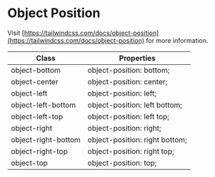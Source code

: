 # Object Position

Visit [https://tailwindcss.com/docs/object-position](https://tailwindcss.com/docs/object-position) for more information.

<table class="w-full text-left border-collapse"><thead><tr><th class="z-20 sticky top-0 text-sm font-semibold text-gray-600 bg-white p-0"><div class="pb-2 pr-2 border-b border-gray-200">Class</div></th><th class="z-20 sticky top-0 text-sm font-semibold text-gray-600 bg-white p-0"><div class="pb-2 pl-2 border-b border-gray-200">Properties</div></th></tr></thead><tbody class="align-baseline"><tr><td class="py-2 pr-2 font-mono text-xs text-violet-600 whitespace-nowrap">object-bottom</td><td class="py-2 pl-2 font-mono text-xs text-light-blue-600 whitespace-pre">object-position: bottom;</td></tr><tr><td class="py-2 pr-2 font-mono text-xs text-violet-600 whitespace-nowrap border-t border-gray-200">object-center</td><td class="py-2 pl-2 font-mono text-xs text-light-blue-600 whitespace-pre border-t border-gray-200">object-position: center;</td></tr><tr><td class="py-2 pr-2 font-mono text-xs text-violet-600 whitespace-nowrap border-t border-gray-200">object-left</td><td class="py-2 pl-2 font-mono text-xs text-light-blue-600 whitespace-pre border-t border-gray-200">object-position: left;</td></tr><tr><td class="py-2 pr-2 font-mono text-xs text-violet-600 whitespace-nowrap border-t border-gray-200">object-left-bottom</td><td class="py-2 pl-2 font-mono text-xs text-light-blue-600 whitespace-pre border-t border-gray-200">object-position: left bottom;</td></tr><tr><td class="py-2 pr-2 font-mono text-xs text-violet-600 whitespace-nowrap border-t border-gray-200">object-left-top</td><td class="py-2 pl-2 font-mono text-xs text-light-blue-600 whitespace-pre border-t border-gray-200">object-position: left top;</td></tr><tr><td class="py-2 pr-2 font-mono text-xs text-violet-600 whitespace-nowrap border-t border-gray-200">object-right</td><td class="py-2 pl-2 font-mono text-xs text-light-blue-600 whitespace-pre border-t border-gray-200">object-position: right;</td></tr><tr><td class="py-2 pr-2 font-mono text-xs text-violet-600 whitespace-nowrap border-t border-gray-200">object-right-bottom</td><td class="py-2 pl-2 font-mono text-xs text-light-blue-600 whitespace-pre border-t border-gray-200">object-position: right bottom;</td></tr><tr><td class="py-2 pr-2 font-mono text-xs text-violet-600 whitespace-nowrap border-t border-gray-200">object-right-top</td><td class="py-2 pl-2 font-mono text-xs text-light-blue-600 whitespace-pre border-t border-gray-200">object-position: right top;</td></tr><tr><td class="py-2 pr-2 font-mono text-xs text-violet-600 whitespace-nowrap border-t border-gray-200">object-top</td><td class="py-2 pl-2 font-mono text-xs text-light-blue-600 whitespace-pre border-t border-gray-200">object-position: top;</td></tr></tbody></table>
